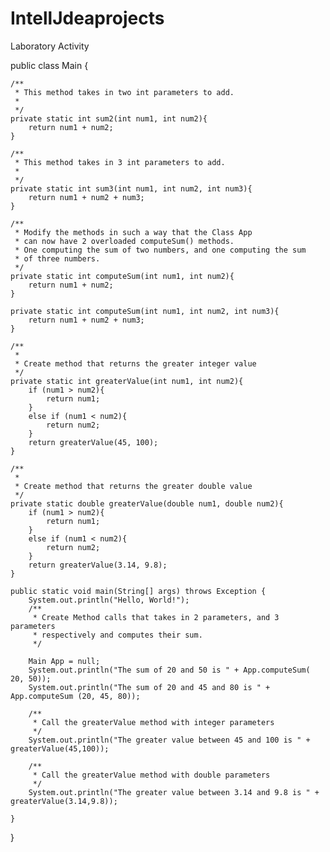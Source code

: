 # IntellJdeaprojects
Laboratory Activity

public class Main {


    /**
     * This method takes in two int parameters to add.
     *
     */
    private static int sum2(int num1, int num2){
        return num1 + num2;
    }

    /**
     * This method takes in 3 int parameters to add.
     *
     */
    private static int sum3(int num1, int num2, int num3){
        return num1 + num2 + num3;
    }

    /**
     * Modify the methods in such a way that the Class App
     * can now have 2 overloaded computeSum() methods.
     * One computing the sum of two numbers, and one computing the sum
     * of three numbers.
     */
    private static int computeSum(int num1, int num2){
        return num1 + num2;
    }

    private static int computeSum(int num1, int num2, int num3){
        return num1 + num2 + num3;
    }

    /**
     *
     * Create method that returns the greater integer value
     */
    private static int greaterValue(int num1, int num2){
        if (num1 > num2){
            return num1;
        }
        else if (num1 < num2){
            return num2;
        }
        return greaterValue(45, 100);
    }

    /**
     *
     * Create method that returns the greater double value
     */
    private static double greaterValue(double num1, double num2){
        if (num1 > num2){
            return num1;
        }
        else if (num1 < num2){
            return num2;
        }
        return greaterValue(3.14, 9.8);
    }

    public static void main(String[] args) throws Exception {
        System.out.println("Hello, World!");
        /**
         * Create Method calls that takes in 2 parameters, and 3 parameters
         * respectively and computes their sum.
         */

        Main App = null;
        System.out.println("The sum of 20 and 50 is " + App.computeSum( 20, 50));
        System.out.println("The sum of 20 and 45 and 80 is " + App.computeSum (20, 45, 80));

        /**
         * Call the greaterValue method with integer parameters
         */
        System.out.println("The greater value between 45 and 100 is " + greaterValue(45,100));

        /**
         * Call the greaterValue method with double parameters
         */
        System.out.println("The greater value between 3.14 and 9.8 is " + greaterValue(3.14,9.8));

    }
}
